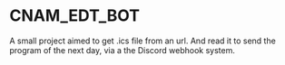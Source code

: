# CNAM_EDT_BOT
 A small project aimed to get .ics file from an url. And read it to send the program of the next day, via a the Discord webhook system. 
